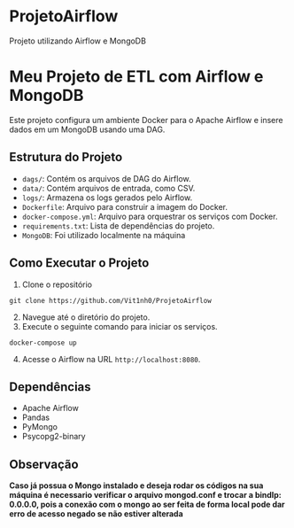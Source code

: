# ProjetoAirflow

Projeto utilizando Airflow e MongoDB

# Meu Projeto de ETL com Airflow e MongoDB

Este projeto configura um ambiente Docker para o Apache Airflow e insere dados em um MongoDB usando uma DAG.

## Estrutura do Projeto

- `dags/`: Contém os arquivos de DAG do Airflow.
- `data/`: Contém arquivos de entrada, como CSV.
- `logs/`: Armazena os logs gerados pelo Airflow.
- `Dockerfile`: Arquivo para construir a imagem do Docker.
- `docker-compose.yml`: Arquivo para orquestrar os serviços com Docker.
- `requirements.txt`: Lista de dependências do projeto.
- `MongoDB`: Foi utilizado localmente na máquina

## Como Executar o Projeto

1. Clone o repositório
 ```
git clone https://github.com/Vit1nh0/ProjetoAirflow
```
2. Navegue até o diretório do projeto.
3. Execute o seguinte comando para iniciar os serviços.
 ```
docker-compose up
```
4. Acesse o Airflow na URL `http://localhost:8080`.

## Dependências

- Apache Airflow
- Pandas
- PyMongo
- Psycopg2-binary

## Observação

**Caso já possua o Mongo instalado e deseja rodar os códigos na sua máquina é necessario verificar o arquivo mongod.conf e trocar a bindIp: 0.0.0.0, pois a conexão com o mongo ao ser feita de forma local pode dar erro de acesso negado se não estiver alterada**
 
